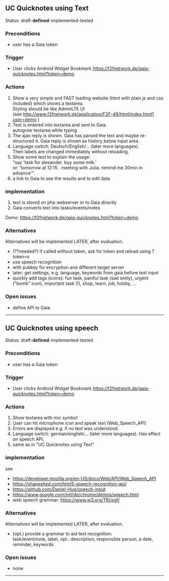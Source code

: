 
## **UC Quicknotes using Text**
Status: draft-**defined**\-implemented-tested
### **Preconditions**
- user has a Gaia token
### **Trigger**
- User clicks Android Widget Bookmark https://f2fnetwork.de/gaia-quicknotes.html?token=demo
### **Actions**
1.  Show a very simple and FAST loading website (html with plain js and css included) which shows a textarea.  
	Styling should be like AdminLTE UI  
	(see http://www.f2fnetwork.de/application/F2F-49/html/index.html?user=demo )
2.  Text is entered into textarea and sent to Gaia.  
	autogrow textarea while typing
3.  The ajax reply is shown. Gaia has parsed the text and maybe re-structured it. 
	Gaia reply is shown as history below input area.
4.  Language switch: Deutsch/English/... (later more languages).  
 	Then labels are changed immediately without reloading.
5.  Show some text to explain the usage:  
    "say 'task for alexander. buy some milk.'  
    or: 'tomorrow at 12:15 . meeting with Julia. remind me 30min in advance'".
6.  a link to Gaia to see the results and to edit data

### **implementation**
1.  text is stored on php webserver or to Gaia directly
2.  Gaia converts text into tasks/events/notes

Demo: https://f2fnetwork.de/gaia-quicknotes.html?token=demo

### **Alternatives**
Alternatives will be implemented LATER, after evaluation.
- (??needed?) if called without token, ask for token and reload using ?token=x
- use speech recognition
- with pubkey for encryption and different target server
- later: get settings, e.g. language, keywords from gaia before text input
- quickly add tags (icons): fun task, painful task (sad smily), urgent ("bomb" icon), important task (!), shop, learn, job, hobby, ...

### **Open issues**
- define API to Gaia
---

## **UC Quicknotes using speech**
Status: draft-**defined**-implemented-tested
### **Preconditions**
- user has a Gaia token
### **Trigger**
- User clicks Android Widget Bookmark https://f2fnetwork.de/gaia-quicknotes.html?token=demo
### **Actions**
1. Show textarea with mic symbol
2. User can hit microphone icon and speak text (Web_Speech_API)
3. Errors are displayed e.g. if no text was understood.
4. Language switch: german/english/... (later more languages). Has effect on speech API.
5. same as in "UC Quicknotes using Text"

### **implementation**
see
- https://developer.mozilla.org/en-US/docs/Web/API/Web_Speech_API
- https://shapeshed.com/html5-speech-recognition-api/
- https://github.com/Daniel-Hug/speech-input
- https://www.google.com/intl/de/chrome/demos/speech.html
- web speech grammar: https://www.w3.org/TR/jsgf/

### **Alternatives**
Alternatives will be implemented LATER, after evaluation.

- (opt.) provide a grammar to aid text recognition:  
	task/event/note, label, opt.: description, responsible person, a date, reminder, keywords

### **Open issues**
- none
---
